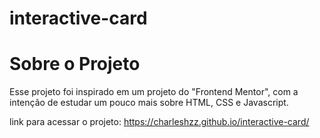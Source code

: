 # interactive-card

<h1>Sobre o Projeto</h1>

<p>Esse projeto foi inspirado em um projeto do "Frontend Mentor", com a intenção de estudar um pouco mais sobre HTML, CSS e Javascript.</p>


link para acessar o projeto: https://charleshzz.github.io/interactive-card/
